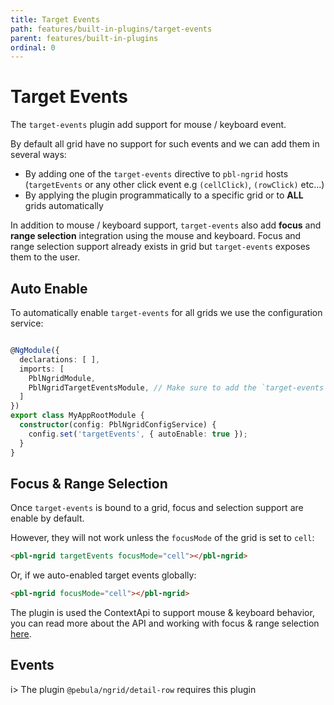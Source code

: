 ```yaml
---
title: Target Events
path: features/built-in-plugins/target-events
parent: features/built-in-plugins
ordinal: 0
---
```

# Target Events

The `target-events` plugin add support for mouse / keyboard event.

By default all grid have no support for such events and we can add them in several ways:

- By adding one of the `target-events` directive to `pbl-ngrid` hosts (`targetEvents` or any other click event e.g `(cellClick)`, `(rowClick)` etc...)
- By applying the plugin programmatically to a specific grid or to **ALL** grids automatically

In addition to mouse / keyboard support, `target-events` also add **focus** and **range selection** integration
using the mouse and keyboard. Focus and range selection support already exists in grid but `target-events` exposes them to the user.

## Auto Enable

To automatically enable `target-events` for all grids we use the configuration service:

```typescript

@NgModule({
  declarations: [ ],
  imports: [
    PblNgridModule,
    PblNgridTargetEventsModule, // Make sure to add the `target-events` module
  ]
})
export class MyAppRootModule {
  constructor(config: PblNgridConfigService) {
    config.set('targetEvents', { autoEnable: true });
  }
}
```

## Focus & Range Selection

Once `target-events` is bound to a grid, focus and selection support are enable by default.

However, they will not work unless the `focusMode` of the grid is set to `cell`:

```html
<pbl-ngrid targetEvents focusMode="cell"></pbl-ngrid>
```

Or, if we auto-enabled target events globally:

```html
<pbl-ngrid focusMode="cell"></pbl-ngrid>
```

<div pbl-example-view="pbl-focus-and-range-selection-example"></div>

The plugin is used the ContextApi to support mouse & keyboard behavior, you can read more about the API and working with focus & range selection [here](../../grid/focus-and-selection).

## Events

<div pbl-example-view="pbl-target-events-example"></div>

<div pbl-example-view="pbl-enter-and-leave-events-example"></div>

i> The plugin `@pebula/ngrid/detail-row` requires this plugin
